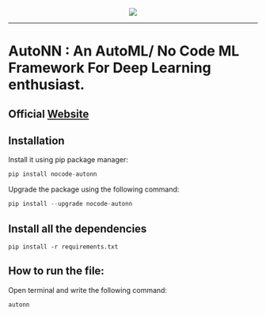 <p align="center">
 <a href="https://pypi.org/project/nocode-autonn/"> <img src="https://user-images.githubusercontent.com/55054089/190849404-ac47a467-3f66-48af-a037-177938230c4b.png" />
</p></a>

***
# AutoNN : An AutoML/ No Code ML Framework For Deep Learning enthusiast.

## Official <a href="https://autonn.github.io/AutoNN/">Website</a>

## Installation

Install it using pip package manager:
```python
pip install nocode-autonn
```

Upgrade the package using the following command:
```python
pip install --upgrade nocode-autonn
```

## Install all the dependencies 

```
pip install -r requirements.txt
```
## How to run the file:

Open terminal and write the following command:
```
autonn
```


